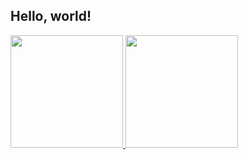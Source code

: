  ## Hello, world!
 
 <div>
  <a href="https://github.com/kevyngorito">
  <img height="180em" src="https://github-readme-stats.vercel.app/api?username=kevyngorito&show_icons=true&theme=dracula&include_all_commits=true&count_private=true"/>
  <img height="180em" src="https://github-readme-stats.vercel.app/api/top-langs/?username=kevyngorito&layout=compact&langs_count=7&theme=dracula"/>
</div>

##
